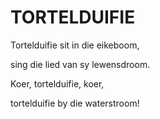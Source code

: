 # TORTELDUIFIE

Tortelduifie sit in die eikeboom,

sing die lied van sy lewensdroom.

Koer, tortelduifie, koer,

tortelduifie by die waterstroom!

